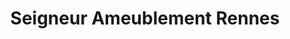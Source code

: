 ---
title: "Seigneur Ameublement Rennes"
url: /montgermont/seigneur-ameublement-rennes/
shop: Möbel
---